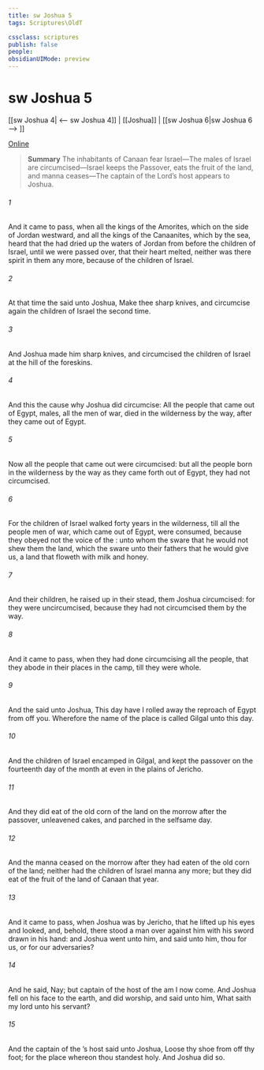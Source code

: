 ```yaml
---
title: sw Joshua 5
tags: Scriptures\OldT

cssclass: scriptures
publish: false
people:
obsidianUIMode: preview
---
```


# sw Joshua 5
[[sw Joshua 4| <-- sw Joshua 4]] | [[Joshua]] | [[sw Joshua 6|sw Joshua 6 --> ]]

[Online](https://churchofjesuschrist.org/study/scriptures/ot/josh/5?lang=eng)

> __Summary__
The inhabitants of Canaan fear Israel—The males of Israel are circumcised—Israel keeps the Passover, eats the fruit of the land, and manna ceases—The captain of the Lord’s host appears to Joshua.

###### 1 
And it came to pass, when all the kings of the Amorites, which  on the side of Jordan westward, and all the kings of the Canaanites, which  by the sea, heard that the  had dried up the waters of Jordan from before the children of Israel, until we were passed over, that their heart melted, neither was there spirit in them any more, because of the children of Israel.

###### 2 
At that time the  said unto Joshua, Make thee sharp knives, and circumcise again the children of Israel the second time.

###### 3 
And Joshua made him sharp knives, and circumcised the children of Israel at the hill of the foreskins.

###### 4 
And this  the cause why Joshua did circumcise: All the people that came out of Egypt,  males,  all the men of war, died in the wilderness by the way, after they came out of Egypt.

###### 5 
Now all the people that came out were circumcised: but all the people  born in the wilderness by the way as they came forth out of Egypt,  they had not circumcised.

###### 6 
For the children of Israel walked forty years in the wilderness, till all the people  men of war, which came out of Egypt, were consumed, because they obeyed not the voice of the : unto whom the  sware that he would not shew them the land, which the  sware unto their fathers that he would give us, a land that floweth with milk and honey.

###### 7 
And their children,  he raised up in their stead, them Joshua circumcised: for they were uncircumcised, because they had not circumcised them by the way.

###### 8 
And it came to pass, when they had done circumcising all the people, that they abode in their places in the camp, till they were whole.

###### 9 
And the  said unto Joshua, This day have I rolled away the reproach of Egypt from off you. Wherefore the name of the place is called Gilgal unto this day.

###### 10 
And the children of Israel encamped in Gilgal, and kept the passover on the fourteenth day of the month at even in the plains of Jericho.

###### 11 
And they did eat of the old corn of the land on the morrow after the passover, unleavened cakes, and parched  in the selfsame day.

###### 12 
And the manna ceased on the morrow after they had eaten of the old corn of the land; neither had the children of Israel manna any more; but they did eat of the fruit of the land of Canaan that year.

###### 13 
And it came to pass, when Joshua was by Jericho, that he lifted up his eyes and looked, and, behold, there stood a man over against him with his sword drawn in his hand: and Joshua went unto him, and said unto him,  thou for us, or for our adversaries?

###### 14 
And he said, Nay; but  captain of the host of the  am I now come. And Joshua fell on his face to the earth, and did worship, and said unto him, What saith my lord unto his servant?

###### 15 
And the captain of the ’s host said unto Joshua, Loose thy shoe from off thy foot; for the place whereon thou standest  holy. And Joshua did so.

